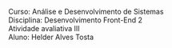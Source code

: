 Curso: Análise e Desenvolvimento de Sistemas <br>
Disciplina: Desenvolvimento Front-End 2 <br>
Atividade avaliativa III <br>
Aluno: Helder Alves Tosta <br>
